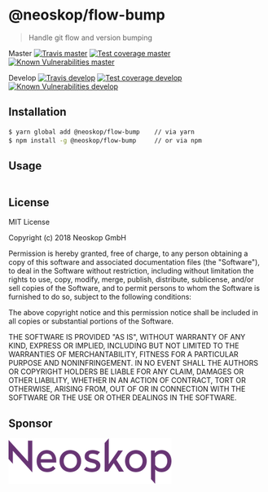 # @neoskop/flow-bump

> Handle git flow and version bumping

Master
[![Travis master][travis-master-image]][travis-master-url]
[![Test coverage master][coveralls-master-image]][coveralls-master-url]
[![Known Vulnerabilities master][snyk-master-image]][snyk-master-url]

Develop
[![Travis develop][travis-develop-image]][travis-develop-url]
[![Test coverage develop][coveralls-develop-image]][coveralls-develop-url]
[![Known Vulnerabilities develop][snyk-develop-image]][snyk-develop-url]

## Installation

```sh
$ yarn global add @neoskop/flow-bump    // via yarn
$ npm install -g @neoskop/flow-bump     // or via npm
```

## Usage

```sh
```

## License

MIT License

Copyright (c) 2018 Neoskop GmbH

Permission is hereby granted, free of charge, to any person obtaining a copy
of this software and associated documentation files (the "Software"), to deal
in the Software without restriction, including without limitation the rights
to use, copy, modify, merge, publish, distribute, sublicense, and/or sell
copies of the Software, and to permit persons to whom the Software is
furnished to do so, subject to the following conditions:

The above copyright notice and this permission notice shall be included in all
copies or substantial portions of the Software.

THE SOFTWARE IS PROVIDED "AS IS", WITHOUT WARRANTY OF ANY KIND, EXPRESS OR
IMPLIED, INCLUDING BUT NOT LIMITED TO THE WARRANTIES OF MERCHANTABILITY,
FITNESS FOR A PARTICULAR PURPOSE AND NONINFRINGEMENT. IN NO EVENT SHALL THE
AUTHORS OR COPYRIGHT HOLDERS BE LIABLE FOR ANY CLAIM, DAMAGES OR OTHER
LIABILITY, WHETHER IN AN ACTION OF CONTRACT, TORT OR OTHERWISE, ARISING FROM,
OUT OF OR IN CONNECTION WITH THE SOFTWARE OR THE USE OR OTHER DEALINGS IN THE
SOFTWARE.


## Sponsor

[![Neoskop GmbH][neoskop-image]][neoskop-url]

[travis-master-image]: https://img.shields.io/travis/neoskop/flow-bump/master.svg
[travis-master-url]: https://travis-ci.org/neoskop/flow-bump
[travis-develop-image]: https://img.shields.io/travis/neoskop/flow-bump/develop.svg
[travis-develop-url]: https://travis-ci.org/neoskop/flow-bump
[snyk-master-image]: https://snyk.io/test/github/neoskop/flow-bump/master/badge.svg
[snyk-master-url]: https://snyk.io/test/github/neoskop/flow-bump/master

[coveralls-master-image]: https://coveralls.io/repos/github/neoskop/flow-bump/badge.svg?branch=master
[coveralls-master-url]: https://coveralls.io/github/neoskop/flow-bump?branch=master
[coveralls-develop-image]: https://coveralls.io/repos/github/neoskop/flow-bump/badge.svg?branch=develop
[coveralls-develop-url]: https://coveralls.io/github/neoskop/flow-bump?branch=develop
[snyk-develop-image]: https://snyk.io/test/github/neoskop/flow-bump/develop/badge.svg
[snyk-develop-url]: https://snyk.io/test/github/neoskop/flow-bump/develop

[neoskop-image]: ./neoskop.png
[neoskop-url]: https://www.neoskop.de/


